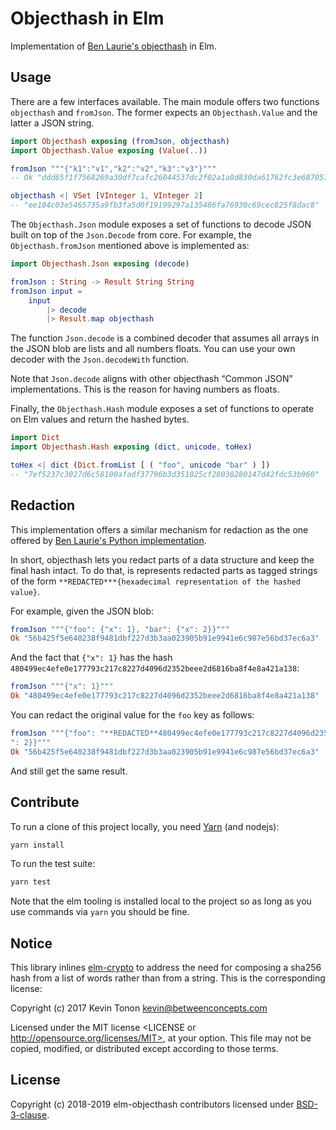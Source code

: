 # Objecthash in Elm

Implementation of [Ben Laurie's
objecthash](https://github.com/benlaurie/objecthash) in Elm.


## Usage

There are a few interfaces available. The main module offers two functions
`objecthash` and `fromJson`. The former expects an `Objecthash.Value` and the
latter a JSON string.

```elm
import Objecthash exposing (fromJson, objecthash)
import Objecthash.Value exposing (Value(..))

fromJson """{"k1":"v1","k2":"v2","k3":"v3"}"""
-- Ok "ddd65f1f7568269a30df7cafc26044537dc2f02a1a0d830da61762fc3e687057"

objecthash <| VSet [VInteger 1, VInteger 2]
-- "ee104c03e5465735a9fb3fa5d0f19199297a135486fa76930c69cec825f8dac8"
```

The `Objecthash.Json` module exposes a set of functions to decode JSON built
on top of the `Json.Decode` from core. For example, the `Objecthash.fromJson`
mentioned above is implemented as:

```elm
import Objecthash.Json exposing (decode)

fromJson : String -> Result String String
fromJson input =
    input
        |> decode
        |> Result.map objecthash
```

The function `Json.decode` is a combined decoder that assumes all arrays in
the JSON blob are lists and all numbers floats. You can use your own decoder
with the `Json.decodeWith` function.

Note that `Json.decode` aligns with other objecthash “Common JSON”
implementations. This is the reason for having numbers as floats.

Finally, the `Objecthash.Hash` module exposes a set of functions to operate on
Elm values and return the hashed bytes.

```elm
import Dict
import Objecthash.Hash exposing (dict, unicode, toHex)

toHex <| dict (Dict.fromList [ ( "foo", unicode "bar" ) ])
-- "7ef5237c3027d6c58100afadf37796b3d351025cf28038280147d42fdc53b960"
```

## Redaction

This implementation offers a similar mechanism for redaction as the one
offered by [Ben Laurie's Python implementation](https://github.com/benlaurie/objecthash/blob/master/objecthash.py).

In short, objecthash lets you redact parts of a data structure and keep the
final hash intact. To do that, is represents redacted parts as tagged strings
of the form `**REDACTED***{hexadecimal representation of the hashed value}`.

For example, given the JSON blob:

```elm
fromJson """{"foo": {"x": 1}, "bar": {"x": 2}}"""
Ok "56b425f5e640238f9481dbf227d3b3aa023905b91e9941e6c987e56bd37ec6a3"
```

And the fact that `{"x": 1}` has the hash `480499ec4efe0e177793c217c8227d4096d2352beee2d6816ba8f4e8a421a138`:

```elm
fromJson """{"x": 1}"""
Ok "480499ec4efe0e177793c217c8227d4096d2352beee2d6816ba8f4e8a421a138"
```

You can redact the original value for the `foo` key as follows:

```elm
fromJson """{"foo": "**REDACTED**480499ec4efe0e177793c217c8227d4096d2352beee2d6816ba8f4e8a421a138", "bar": {"x
": 2}}"""
Ok "56b425f5e640238f9481dbf227d3b3aa023905b91e9941e6c987e56bd37ec6a3"
```

And still get the same result.


## Contribute

To run a clone of this project locally, you need
[Yarn](https://yarnpkg.com/) (and nodejs):

```sh
yarn install
```

To run the test suite:

```sh
yarn test
```

Note that the elm tooling is installed local to the project so as long as you
use commands via `yarn` you should be fine.

## Notice

This library inlines [elm-crypto](https://github.com/ktonon/elm-crypto) to
address the need for composing a sha256 hash from a list of words rather than
from a string. This is the corresponding license:

Copyright (c) 2017 Kevin Tonon <kevin@betweenconcepts.com>

Licensed under the MIT license <LICENSE or http://opensource.org/licenses/MIT>,
at your option. This file may not be copied, modified, or distributed except
according to those terms.


## License

Copyright (c) 2018-2019 elm-objecthash contributors licensed under [BSD-3-clause](LICENSE).
